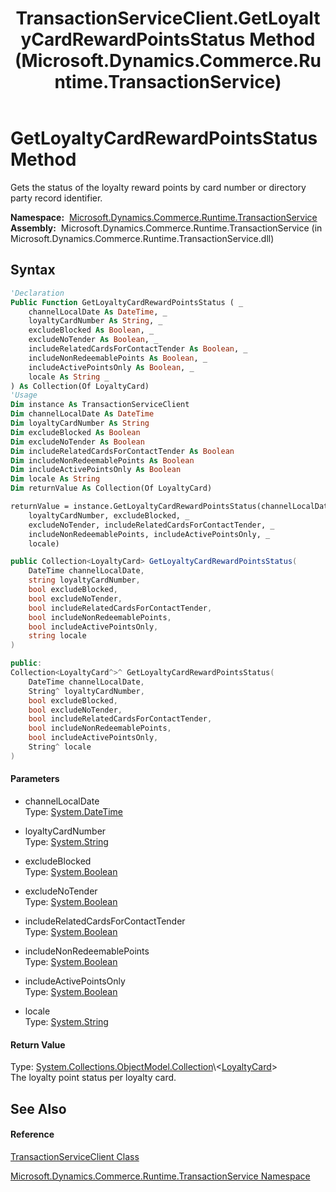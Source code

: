 ﻿---
title: TransactionServiceClient.GetLoyaltyCardRewardPointsStatus Method  (Microsoft.Dynamics.Commerce.Runtime.TransactionService)
TOCTitle: GetLoyaltyCardRewardPointsStatus Method
ms:assetid: M:Microsoft.Dynamics.Commerce.Runtime.TransactionService.TransactionServiceClient.GetLoyaltyCardRewardPointsStatus(System.DateTime,System.String,System.Boolean,System.Boolean,System.Boolean,System.Boolean,System.Boolean,System.String)
ms:mtpsurl: https://technet.microsoft.com/en-us/library/microsoft.dynamics.commerce.runtime.transactionservice.transactionserviceclient.getloyaltycardrewardpointsstatus(v=AX.60)
ms:contentKeyID: 62214614
ms.date: 05/18/2015
mtps_version: v=AX.60
f1_keywords:
- Microsoft.Dynamics.Commerce.Runtime.TransactionService.TransactionServiceClient.GetLoyaltyCardRewardPointsStatus
dev_langs:
- CSharp
- C++
- VB
---

# GetLoyaltyCardRewardPointsStatus Method

Gets the status of the loyalty reward points by card number or directory party record identifier.

**Namespace:**  [Microsoft.Dynamics.Commerce.Runtime.TransactionService](microsoft-dynamics-commerce-runtime-transactionservice-namespace.md)  
**Assembly:**  Microsoft.Dynamics.Commerce.Runtime.TransactionService (in Microsoft.Dynamics.Commerce.Runtime.TransactionService.dll)

## Syntax

``` vb
'Declaration
Public Function GetLoyaltyCardRewardPointsStatus ( _
    channelLocalDate As DateTime, _
    loyaltyCardNumber As String, _
    excludeBlocked As Boolean, _
    excludeNoTender As Boolean, _
    includeRelatedCardsForContactTender As Boolean, _
    includeNonRedeemablePoints As Boolean, _
    includeActivePointsOnly As Boolean, _
    locale As String _
) As Collection(Of LoyaltyCard)
'Usage
Dim instance As TransactionServiceClient
Dim channelLocalDate As DateTime
Dim loyaltyCardNumber As String
Dim excludeBlocked As Boolean
Dim excludeNoTender As Boolean
Dim includeRelatedCardsForContactTender As Boolean
Dim includeNonRedeemablePoints As Boolean
Dim includeActivePointsOnly As Boolean
Dim locale As String
Dim returnValue As Collection(Of LoyaltyCard)

returnValue = instance.GetLoyaltyCardRewardPointsStatus(channelLocalDate, _
    loyaltyCardNumber, excludeBlocked, _
    excludeNoTender, includeRelatedCardsForContactTender, _
    includeNonRedeemablePoints, includeActivePointsOnly, _
    locale)
```

``` csharp
public Collection<LoyaltyCard> GetLoyaltyCardRewardPointsStatus(
    DateTime channelLocalDate,
    string loyaltyCardNumber,
    bool excludeBlocked,
    bool excludeNoTender,
    bool includeRelatedCardsForContactTender,
    bool includeNonRedeemablePoints,
    bool includeActivePointsOnly,
    string locale
)
```

``` c++
public:
Collection<LoyaltyCard^>^ GetLoyaltyCardRewardPointsStatus(
    DateTime channelLocalDate, 
    String^ loyaltyCardNumber, 
    bool excludeBlocked, 
    bool excludeNoTender, 
    bool includeRelatedCardsForContactTender, 
    bool includeNonRedeemablePoints, 
    bool includeActivePointsOnly, 
    String^ locale
)
```

#### Parameters

  - channelLocalDate  
    Type: [System.DateTime](https://technet.microsoft.com/en-us/library/03ybds8y\(v=ax.60\))  

<!-- end list -->

  - loyaltyCardNumber  
    Type: [System.String](https://technet.microsoft.com/en-us/library/s1wwdcbf\(v=ax.60\))  

<!-- end list -->

  - excludeBlocked  
    Type: [System.Boolean](https://technet.microsoft.com/en-us/library/a28wyd50\(v=ax.60\))  

<!-- end list -->

  - excludeNoTender  
    Type: [System.Boolean](https://technet.microsoft.com/en-us/library/a28wyd50\(v=ax.60\))  

<!-- end list -->

  - includeRelatedCardsForContactTender  
    Type: [System.Boolean](https://technet.microsoft.com/en-us/library/a28wyd50\(v=ax.60\))  

<!-- end list -->

  - includeNonRedeemablePoints  
    Type: [System.Boolean](https://technet.microsoft.com/en-us/library/a28wyd50\(v=ax.60\))  

<!-- end list -->

  - includeActivePointsOnly  
    Type: [System.Boolean](https://technet.microsoft.com/en-us/library/a28wyd50\(v=ax.60\))  

<!-- end list -->

  - locale  
    Type: [System.String](https://technet.microsoft.com/en-us/library/s1wwdcbf\(v=ax.60\))  

#### Return Value

Type: [System.Collections.ObjectModel.Collection](https://technet.microsoft.com/en-us/library/ms132397\(v=ax.60\))\<[LoyaltyCard](loyaltycard-class-microsoft-dynamics-commerce-runtime-datamodel.md)\>  
The loyalty point status per loyalty card.  

## See Also

#### Reference

[TransactionServiceClient Class](transactionserviceclient-class-microsoft-dynamics-commerce-runtime-transactionservice.md)

[Microsoft.Dynamics.Commerce.Runtime.TransactionService Namespace](microsoft-dynamics-commerce-runtime-transactionservice-namespace.md)

